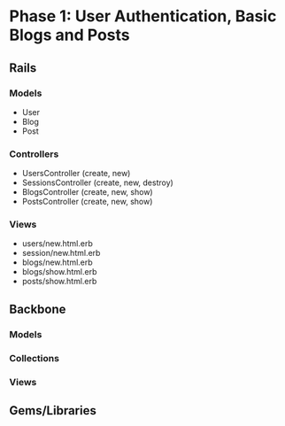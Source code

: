 # Phase 1: User Authentication, Basic Blogs and Posts

## Rails
### Models
* User
* Blog
* Post

### Controllers
* UsersController (create, new)
* SessionsController (create, new, destroy)
* BlogsController (create, new, show)
* PostsController (create, new, show)

### Views
* users/new.html.erb
* session/new.html.erb
* blogs/new.html.erb
* blogs/show.html.erb
* posts/show.html.erb

## Backbone
### Models

### Collections

### Views

## Gems/Libraries
